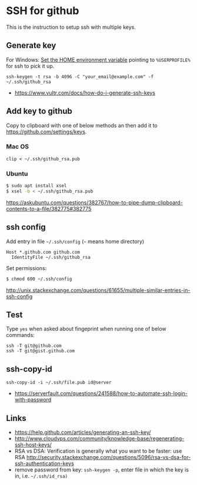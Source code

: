 # SSH for github

This is the instruction to setup ssh with multiple keys.

## Generate key

For Windows: [Set the HOME environment variable](http://stackoverflow.com/questions/9513712/git-ssh-client-for-windows-and-wrong-path-for-ssh-config-file/21451748#21451748) pointing to `%USERPROFILE%` for ssh to pick it up.

`ssh-keygen -t rsa -b 4096 -C "your_email@example.com" -f ~/.ssh/github_rsa`

- https://www.vultr.com/docs/how-do-i-generate-ssh-keys

## Add key to github

Copy to clipboard with one of below methods an then add it to https://github.com/settings/keys.

### Mac OS

`clip < ~/.ssh/github_rsa.pub`

### Ubuntu

```bash
$ sudo apt install xsel
$ xsel -b < ~/.ssh/github_rsa.pub
```
https://askubuntu.com/questions/382767/how-to-pipe-dump-clipboard-contents-to-a-file/382775#382775

## ssh config

Add entry in file `~/.ssh/config` (`~` means home directory)

```
Host *.github.com github.com
  IdentityFile ~/.ssh/github_rsa
```

Set permissions:

```bash
$ chmod 600 ~/.ssh/config
```

http://unix.stackexchange.com/questions/61655/multiple-similar-entries-in-ssh-config

## Test

Type `yes` when asked about fingeprint when running one of below commands:

```
ssh -T git@github.com
ssh -T git@gist.github.com
```

## ssh-copy-id

```
ssh-copy-id -i ~/.ssh/file.pub id@server
```

- https://serverfault.com/questions/241588/how-to-automate-ssh-login-with-password

## Links

- https://help.github.com/articles/generating-an-ssh-key/
- http://www.cloudvps.com/community/knowledge-base/regenerating-ssh-host-keys/
- RSA vs DSA: Verification is generally what you want to be faster: use RSA http://security.stackexchange.com/questions/5096/rsa-vs-dsa-for-ssh-authentication-keys
- remove password from key: `ssh-keygen -p`, enter file in which the key is in, i.e. `~/.ssh/id_rsa)`
